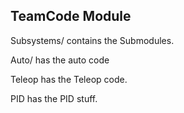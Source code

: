 ## TeamCode Module
Subsystems/ contains the Submodules.

Auto/ has the auto code

Teleop has the Teleop code.

PID has the PID stuff.
